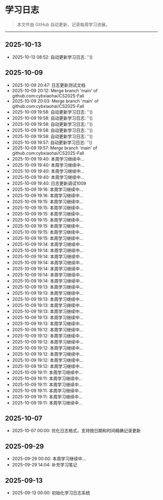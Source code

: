 # 学习日志

> 本文件由 GitHub 自动更新，记录每周学习进展。

---

## 2025-10-13
- 2025-10-13 08:52: 自动更新学习日志: ''()

## 2025-10-09
- 2025-10-09 20:47: 日志更新测试文档
- 2025-10-09 20:12: Merge branch 'main' of github.com:cybxiaohai/CS2025-Fall
- 2025-10-09 20:03: Merge branch 'main' of github.com:cybxiaohai/CS2025-Fall
- 2025-10-09 19:58: 自动更新学习日志: ''()
- 2025-10-09 19:58: 自动更新学习日志: ''()
- 2025-10-09 19:58: 自动更新学习日志: ''()
- 2025-10-09 19:58: 自动更新学习日志: ''()
- 2025-10-09 19:58: 自动更新学习日志: ''()
- 2025-10-09 19:57: 自动更新学习日志: ''()
- 2025-10-09 19:57: Merge branch 'main' of github.com:cybxiaohai/CS2025-Fall
- 2025-10-09 19:40: 本周学习继续中...
- 2025-10-09 19:40: 本周学习继续中...
- 2025-10-09 19:40: 本周学习继续中...
- 2025-10-09 19:40: 本周学习继续中...
- 2025-10-09 19:40: 日志更新调试1009
- 2025-10-09 19:16: 本周学习继续中...
- 2025-10-09 19:16: 本周学习继续中...
- 2025-10-09 19:15: 本周学习继续中...
- 2025-10-09 19:15: 本周学习继续中...
- 2025-10-09 19:15: 本周学习继续中...
- 2025-10-09 19:15: 本周学习继续中...
- 2025-10-09 19:15: 本周学习继续中...
- 2025-10-09 19:15: 本周学习继续中...
- 2025-10-09 19:15: 本周学习继续中...
- 2025-10-09 19:14: 本周学习继续中...
- 2025-10-09 19:14: 本周学习继续中...
- 2025-10-09 19:14: 本周学习继续中...
- 2025-10-09 19:14: 本周学习继续中...
- 2025-10-09 19:14: 本周学习继续中...
- 2025-10-09 19:14: 本周学习继续中...
- 2025-10-09 19:14: 本周学习继续中...
- 2025-10-09 19:13: 本周学习继续中...
- 2025-10-09 19:13: 本周学习继续中...
- 2025-10-09 19:13: 本周学习继续中...
- 2025-10-09 19:13: 本周学习继续中...
- 2025-10-09 19:13: 本周学习继续中...
- 2025-10-09 19:13: 本周学习继续中...
- 2025-10-09 19:13: 本周学习继续中...
- 2025-10-09 19:12: 本周学习继续中...
- 2025-10-09 19:12: 本周学习继续中...
- 2025-10-09 19:12: 本周学习继续中...
- 2025-10-09 19:12: 本周学习继续中...
- 2025-10-09 19:12: 本周学习继续中...
- 2025-10-09 19:12: 本周学习继续中...
- 2025-10-09 19:12: 本周学习继续中...
- 2025-10-09 19:11: 本周学习继续中...
- 2025-10-09 19:11: 本周学习继续中...
- 2025-10-09 19:11: 本周学习继续中...
- 2025-10-09 19:11: 本周学习继续中...
- 2025-10-09 19:11: 本周学习继续中...
- 2025-10-09 19:11: 本周学习继续中...

## 2025-10-07

- 2025-10-07 00:00: 优化日志格式，支持按日期和时间精确记录更新

## 2025-09-29

- 2025-09-29 00:00: 本周学习继续中...
- 2025-09-29 14:04: 补充学习笔记

## 2025-09-13

- 2025-09-13 00:00: 初始化学习日志系统
